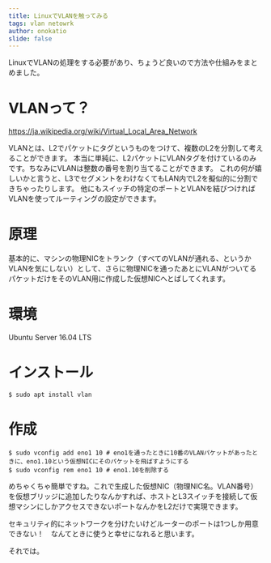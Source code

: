 ```yaml
---
title: LinuxでVLANを触ってみる
tags: vlan netowrk
author: onokatio
slide: false
---
```

LinuxでVLANの処理をする必要があり、ちょうど良いので方法や仕組みをまとめました。

# VLANって？

https://ja.wikipedia.org/wiki/Virtual_Local_Area_Network

VLANとは、L2でパケットにタグというものをつけて、複数のL2を分割して考えることができます。
本当に単純に、L2パケットにVLANタグを付けているのみです。ちなみにVLANは整数の番号を割り当てることができます。
これの何が嬉しいかと言うと、L3でセグメントをわけなくてもLAN内でL2を擬似的に分割できちゃったりします。
他にもスイッチの特定のポートとVLANを結びつければVLANを使ってルーティングの設定ができます。

# 原理
基本的に、マシンの物理NICをトランク（すべてのVLANが通れる、というかVLANを気にしない）として、さらに物理NICを通ったあとにVLANがついてるパケットだけをそのVLAN用に作成した仮想NICへとばしてくれます。

# 環境
Ubuntu Server 16.04 LTS

# インストール

```shell-session:shell
$ sudo apt install vlan
```
# 作成

```shell-session:shell
$ sudo vconfig add eno1 10 # eno1を通ったときに10番のVLANパケットがあったときに、eno1.10という仮想NICにそのパケットを飛ばすようにする
$ sudo vconfig rem eno1 10 # eno1.10を削除する
```

めちゃくちゃ簡単ですね。これで生成した仮想NIC（物理NIC名。VLAN番号）を仮想ブリッジに追加したりなんかすれば、ホストとL3スイッチを接続して仮想マシンにしかアクセスできないポートなんかをL2だけで実現できます。

セキュリティ的にネットワークを分けたいけどルーターのポートは1つしか用意できない！　なんてときに使うと幸せになれると思います。

それでは。

